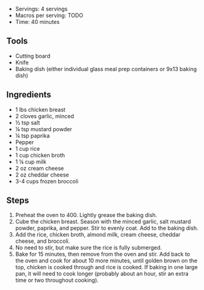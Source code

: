 - Servings: 4 servings
- Macros per serving: TODO
- Time: 40 minutes

## Tools
- Cutting board
- Knife 
- Baking dish (either individual glass meal prep containers or 9x13 baking dish)

## Ingredients
- 1 lbs chicken breast 
- 2 cloves garlic, minced 
- ½ tsp salt 
- ¼ tsp mustard powder 
- ¼ tsp paprika 
- Pepper 
- 1 cup rice 
- 1 cup chicken broth 
- 1 ¼ cup  milk 
- 2 oz cream cheese
- 2 oz cheddar cheese 
- 3-4 cups frozen broccoli

## Steps
1. Preheat the oven to 400. Lightly grease the baking dish. 
2. Cube the chicken breast. Season with the minced garlic, salt mustard powder, paprika, and pepper. Stir to evenly coat. Add to the baking dish. 
3. Add the rice, chicken broth, almond milk, cream cheese, cheddar cheese, and broccoli. 
4. No need to stir, but make sure the rice is fully submerged. 
5. Bake for 15 minutes, then remove from the oven and stir. Add back to the oven and cook for about 10 more minutes, until golden brown on the top, chicken is cooked through and rice is cooked. If baking in one large pan, it will need to cook longer (probably about an hour, stir an extra time or two throughout cooking).